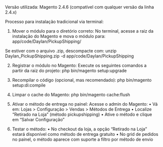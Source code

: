 Versão utilizada: Magento 2.4.6 (compatível com qualquer versão da linha 2.4.x)

Processo para instalação tradicional via terminal:
1.	Mover o módulo para o diretório correto:
No terminal, acesse a raiz da instalação do Magento e mova o módulo para:
app/code/Daylan/PickupShipping/

Se estiver com o arquivo .zip, descompacte com:
unzip Daylan_PickupShipping.zip -d app/code/Daylan/PickupShipping

2.	Registrar o módulo no Magento:
Execute os seguintes comandos a partir da raiz do projeto:
php bin/magento setup:upgrade

3.	Recompilar o código (opcional, mas recomendado):
php bin/magento setup:di:compile

4.	Limpar o cache do Magento:
php bin/magento cache:flush

5.	Ativar o método de entrega no painel:
	Acesse o admin do Magento:
	•	Vá em: Lojas > Configuração > Vendas > Métodos de Entrega
	•	Localize “Retirado na Loja” (método pickupshipping)
	•	Ative o método e clique em “Salvar Configuração”
 
6.	Testar o método:
	•	No checkout da loja, a opção “Retirado na Loja” estará disponível como método de entrega gratuito
	•	No grid de pedidos no painel, o método aparece com suporte a filtro por método de envio
